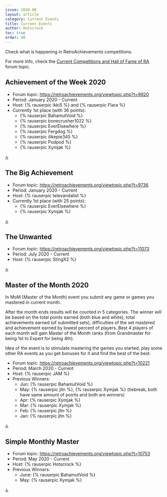 ```yaml
---
issue: 2020-08
layout: article
category: Current Events
title: Current Events
author: Hotscrock
toc: true
order: 40
---
```


Check what is happening in RetroAchievements competitions.

For more info, check the [Current Competitions and Hall of Fame of RA](https://retroachievements.org/viewtopic.php?t=9014) forum topic.

## Achievement of the Week 2020

- Forum topic: <https://retroachievements.org/viewtopic.php?t=9920>
- Period: January 2020 - Current
- Host: {% rauserpic ikki5 %} and {% rauserpic Flara %}
- Currently 1st place (with 36 points):
  - {% rauserpic BahamutVoid %}
  - {% rauserpic bonecrusher1022 %}
  - {% rauserpic EverElsewhere %}
  - {% rauserpic Fergdog %}
  - {% rauserpic ilikepie345 %}
  - {% rauserpic Pudpod %}
  - {% rauserpic Xymjak %}

<a href="#top">:top:</a>


## The Big Achievement

- Forum topic: <https://retroachievements.org/viewtopic.php?t=9736>
- Period: January 2020 - Current
- Host: {% rauserpic televandalist %}
- Currently 1st place (with 25 points):
  - {% rauserpic EverElsewhere %}
  - {% rauserpic Xymjak %}

<a href="#top">:top:</a>


## The Unwanted

- Forum topic: <https://retroachievements.org/viewtopic.php?t=11073>
- Period: July 2020 - Current
- Host: {% rauserpic StingX2 %}

<a href="#top">:top:</a>

## Master of the Month 2020


In MoM (Master of the Month) event you submit any game or games you mastered in current month. 

After the month ends results will be counted in 5 categories. The winner will be based on the total points earned (both blue and white), total achievements earned (of submitted sets), difficulties of the set mastered and achievement earned by lowest percent of players. Best 4 players of each month will gain Master of the Month ranks (frоm Grandmaster for being 1st to Expert for being 4th). 

Idea of the event is to stimulate mastering the games you started, play some other RA events as you get bonuses for it and find the best of the best.

- Forum topic: <https://retroachievements.org/viewtopic.php?t=10221>
- Period: March 2020 - Current
- Host: {% rauserpic JAM %}
- Previous Winners:
    - Jun: {% rauserpic BahamutVoid %}
    - May: {% rauserpic jltn %}, {% rauserpic Xymjak %} (tiebreak, both have same amount of points and both are winners)
    - Apr: {% rauserpic Xymjak %}
    - Mar: {% rauserpic Xymjak %}
    - Feb: {% rauserpic jltn %}
    - Jan: {% rauserpic jltn  %}

<a href="#top">:top:</a>


## Simple Monthly Master

- Forum topic: <https://retroachievements.org/viewtopic.php?t=10753>
- Period: May 2020 - Current
- Host: {% rauserpic Hotscrock %}
- Previous Winners:
  - June: {% rauserpic BahamutVoid %}
  - May: {% rauserpic Xymjak %}

<a href="#top">:top:</a>

